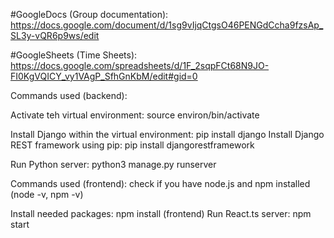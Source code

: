 #GoogleDocs (Group documentation):
https://docs.google.com/document/d/1sg9vIjqCtgsO46PENGdCcha9fzsAp_SL3y-vQR6p9ws/edit

#GoogleSheets (Time Sheets):
https://docs.google.com/spreadsheets/d/1F_2sqpFCt68N9JO-FI0KgVQICY_vy1VAgP_SfhGnKbM/edit#gid=0


Commands used (backend):

Activate teh virtual environment: source environ/bin/activate

Install Django within the virtual environment: pip install django
Install Django REST framework using pip: pip install djangorestframework

Run Python server: python3 manage.py runserver

Commands used (frontend):
check if you have node.js and npm installed 
(node -v, npm -v)

Install needed packages: npm install (frontend)
Run React.ts server: npm start 